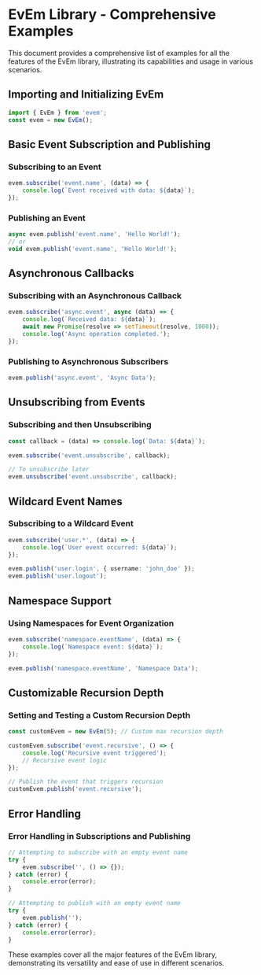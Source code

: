 
# EvEm Library - Comprehensive Examples

This document provides a comprehensive list of examples for all the features of the EvEm library, illustrating its capabilities and usage in various scenarios.

## Importing and Initializing EvEm

```typescript
import { EvEm } from 'evem';
const evem = new EvEm();
```

## Basic Event Subscription and Publishing

### Subscribing to an Event

```typescript
evem.subscribe('event.name', (data) => {
    console.log(`Event received with data: ${data}`);
});
```

### Publishing an Event

```typescript
async evem.publish('event.name', 'Hello World!');
// or
void evem.publish('event.name', 'Hello World!');
```

## Asynchronous Callbacks

### Subscribing with an Asynchronous Callback

```typescript
evem.subscribe('async.event', async (data) => {
    console.log(`Received data: ${data}`);
    await new Promise(resolve => setTimeout(resolve, 1000));
    console.log('Async operation completed.');
});
```

### Publishing to Asynchronous Subscribers

```typescript
evem.publish('async.event', 'Async Data');
```

## Unsubscribing from Events

### Subscribing and then Unsubscribing

```typescript
const callback = (data) => console.log(`Data: ${data}`);

evem.subscribe('event.unsubscribe', callback);

// To unsubscribe later
evem.unsubscribe('event.unsubscribe', callback);
```

## Wildcard Event Names

### Subscribing to a Wildcard Event

```typescript
evem.subscribe('user.*', (data) => {
    console.log(`User event occurred: ${data}`);
});

evem.publish('user.login', { username: 'john_doe' });
evem.publish('user.logout');
```

## Namespace Support

### Using Namespaces for Event Organization

```typescript
evem.subscribe('namespace.eventName', (data) => {
    console.log(`Namespace event: ${data}`);
});

evem.publish('namespace.eventName', 'Namespace Data');
```

## Customizable Recursion Depth

### Setting and Testing a Custom Recursion Depth

```typescript
const customEvem = new EvEm(5); // Custom max recursion depth

customEvem.subscribe('event.recursive', () => {
    console.log('Recursive event triggered');
    // Recursive event logic
});

// Publish the event that triggers recursion
customEvem.publish('event.recursive');
```

## Error Handling

### Error Handling in Subscriptions and Publishing

```typescript
// Attempting to subscribe with an empty event name
try {
    evem.subscribe('', () => {});
} catch (error) {
    console.error(error);
}

// Attempting to publish with an empty event name
try {
    evem.publish('');
} catch (error) {
    console.error(error);
}
```

These examples cover all the major features of the EvEm library, demonstrating its versatility and ease of use in different scenarios.
